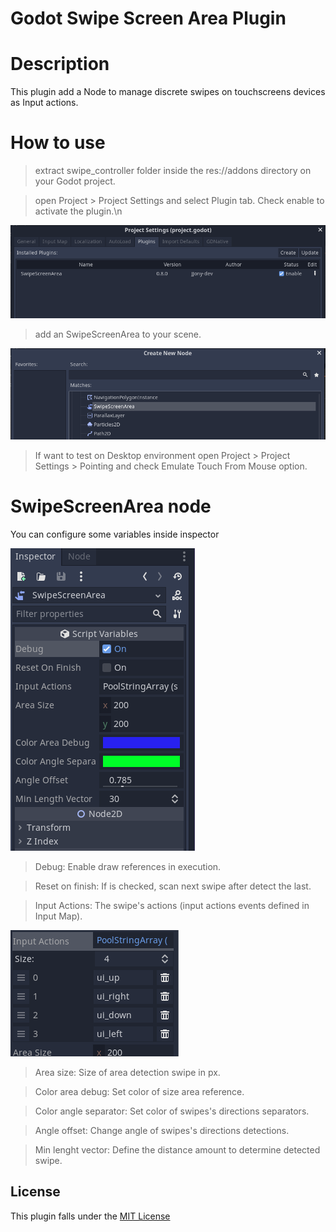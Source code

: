 # Godot Swipe Screen Area Plugin

# Description

This plugin add a Node to manage discrete swipes on touchscreens devices as Input actions.

# How to use
> extract swipe_controller folder inside the res://addons directory on your Godot project.

> open Project > Project Settings and select Plugin tab. Check enable to activate the plugin.\n

![Activate](images/activate_plugin.png)

> add an SwipeScreenArea to your scene.

![Add node](images/add_node.png)

> If want to test on Desktop environment open Project > Project Settings > Pointing and check Emulate Touch From Mouse option.

# SwipeScreenArea node

You can configure some variables inside inspector

![Inspector](images/inspector.png)

> Debug: Enable draw references in execution.

> Reset on finish: If is checked, scan next swipe after detect the last.

> Input Actions: The swipe's actions (input actions events defined in Input Map).

![Inputs](images/inputs.png)

> Area size: Size of area detection swipe in px.

> Color area debug: Set color of size area reference.

> Color angle separator: Set color of swipes's directions separators.

> Angle offset: Change angle of swipes's directions detections.

> Min lenght vector: Define the distance amount to determine detected swipe.


## License

This plugin falls under the [MIT License](LICENSE)

